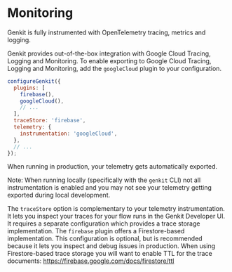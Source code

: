# Monitoring

Genkit is fully instrumented with OpenTelemetry tracing, metrics and
logging.

Genkit provides out-of-the-box integration with Google Cloud Tracing,
Logging and Monitoring. To enable exporting to
Google Cloud Tracing, Logging and Monitoring, add the `googleCloud` plugin to your
configuration.

```js
configureGenkit({
  plugins: [
    firebase(),
    googleCloud(),
    // ...
  ],
  traceStore: 'firebase',
  telemetry: {
    instrumentation: 'googleCloud',
  },
  // ...
});
```

When running in production, your telemetry gets automatically exported.

Note: When running locally (specifically with the `genkit` CLI) not all
instrumentation is enabled and you may not see your telemetry getting exported
during local development.

The `traceStore` option is complementary to your telemetry instrumentation. It
lets you inspect your traces for your flow runs in the Genkit Developer UI. It
requires a separate configuration which provides a trace storage implementation.
The `firebase` plugin offers a Firestore-based implementation. This
configuration is optional, but is recommended because it lets you inspect and
debug issues in production. When using Firestore-based trace storage you will
want to enable TTL for the trace documents:
https://firebase.google.com/docs/firestore/ttl

